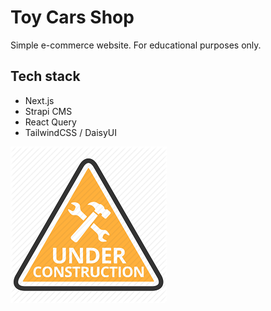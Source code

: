 # Toy Cars Shop

Simple e-commerce website. For educational purposes only.

## Tech stack

- Next.js
- Strapi CMS
- React Query
- TailwindCSS / DaisyUI

![under construction](under-construction.png)
